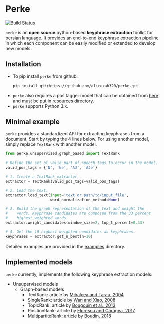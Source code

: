 # Perke
[![Build Status](https://travis-ci.com/AlirezaH320/perke.svg?branch=master)](https://travis-ci.com/AlirezaH320/perke)

`perke` is an **open source** python-based **keyphrase extraction** toolkit for 
persian language. It provides an end-to-end keyphrase extraction pipeline in 
which each component can be easily modified or extended to develop new models.

## Installation
- To pip install `perke` from github:
    ```bash
    pip install git+https://github.com/alirezah320/perke.git
    ```
- `perke` also requires a pos tagger model that can be obtained from 
  [here](https://github.com/sobhe/hazm/releases/download/v0.5/resources-0.5.zip) and 
  must be put in [resources](perke/resources) directory.
- `perke` supports Python 3.x.

## Minimal example
`perke` provides a standardized API for extracting keyphrases from a document. 
Start by typing the 4 lines below. For using another model, simply replace 
`TextRank` with another model.

```python
from perke.unsupervised.graph_based import TextRank

# Define the set of valid part of speech tags to occur in the model.
valid_pos_tags = {'N', 'Ne', 'AJ', 'AJe'}

# 1. Create a TextRank extractor.
extractor = TextRank(valid_pos_tags=valid_pos_tags)

# 2. Load the text.
extractor.load_text(input='text or path/to/input_file',
                    word_normalization_method=None)

# 3. Build the graph representation of the text and weight the
#    words. Keyphrase candidates are composed from the 33 percent
#    highest weighted words.
extractor.weight_candidates(window_size=2, top_t_percent=0.33)

# 4. Get the 10 highest weighted candidates as keyphrases.
keyphrases = extractor.get_n_best(n=10)
```

Detailed examples are provided in the [examples](examples) directory.

## Implemented models
`perke` currently, implements the following keyphrase extraction models:

- Unsupervised models
    - Graph-based models
        - TextRank: article by [Mihalcea and Tarau, 2004](http://www.aclweb.org/anthology/W04-3252.pdf)
        - SingleRank: article by [Wan and Xiao, 2008](https://www.aaai.org/Papers/AAAI/2008/AAAI08-136.pdf)
        - TopicRank: article by [Bougouin et al., 2013](http://aclweb.org/anthology/I13-1062.pdf)
        - PositionRank: article by [Florescu and Caragea, 2017](http://www.aclweb.org/anthology/P17-1102.pdf)
        - MultipartiteRank: article by [Boudin, 2018](https://www.aclweb.org/anthology/N18-2105.pdf)